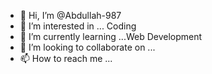- 👋 Hi, I’m @Abdullah-987
- 👀 I’m interested in ... Coding
- 🌱 I’m currently learning ...Web Development
- 💞️ I’m looking to collaborate on ...
- 📫 How to reach me ...

<!---
Abdullah-987/Abdullah-987 is a ✨ special ✨ repository because its `README.md` (this file) appears on your GitHub profile.
You can click the Preview link to take a look at your changes.
--->
